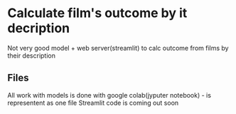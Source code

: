 # Calculate film's outcome by it decription
Not very good model + web server(streamlit) to calc outcome from films by their description

## Files
All work with models is done with google colab(jyputer notebook) - is representent as one file
Streamlit code is coming out soon
